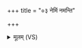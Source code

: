 +++
title = "०३ नेमिं नमन्ति"

+++
<details><summary>मूलम् (VS)</summary>

ने॒मिं न॑मन्ति॒ चक्ष॑सा मे॒षं विप्रा॑ अभि॒स्वरा॑।  
सु॑दी॒तयो॑ वो अ॒द्रुहो॑ऽपि॒ कर्णे॑ तर॒स्विनः॒ समृक्व॑भिः ॥
</details>